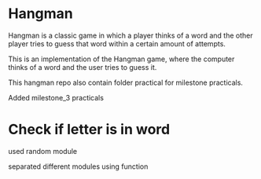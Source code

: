 # Hangman
Hangman is a classic game in which a player thinks of a word and the other player tries to guess that word within a certain amount of attempts.

This is an implementation of the Hangman game, where the computer thinks of a word and the user tries to guess it. 

This hangman repo also contain folder practical for milestone practicals.

Added milestone_3 practicals

# Check if letter is in word
used random module

separated different modules using function
